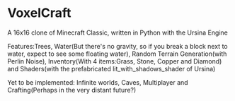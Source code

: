 # VoxelCraft
A 16x16 clone of Minecraft Classic, written in Python with the Ursina Engine

Features:Trees, Water(But there's no gravity, so if you break a block next to water, expect to see some floating water), Random Terrain Generation(with Perlin Noise), Inventory(With 4 items:Grass, Stone, Copper and Diamond) and Shaders(with the prefabricated lit_with_shadows_shader of Ursina)
   
Yet to be implemented: Infinite worlds, Caves, Multiplayer and Crafting(Perhaps in the very distant future?)

